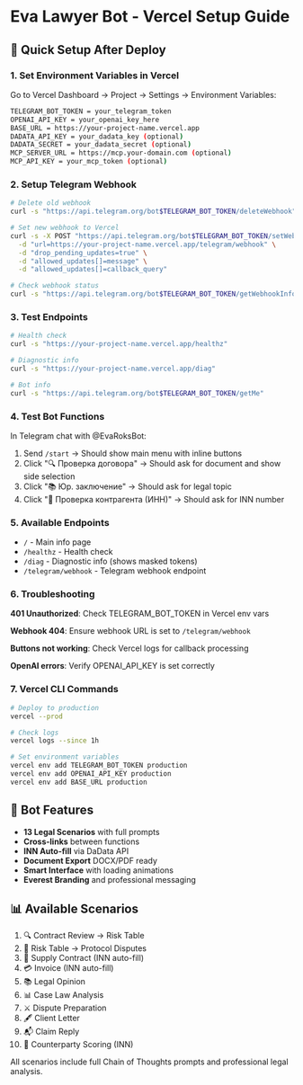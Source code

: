 # Eva Lawyer Bot - Vercel Setup Guide

## 🚀 Quick Setup After Deploy

### 1. Set Environment Variables in Vercel

Go to Vercel Dashboard → Project → Settings → Environment Variables:

```bash
TELEGRAM_BOT_TOKEN = your_telegram_token
OPENAI_API_KEY = your_openai_key_here
BASE_URL = https://your-project-name.vercel.app
DADATA_API_KEY = your_dadata_key (optional)
DADATA_SECRET = your_dadata_secret (optional)
MCP_SERVER_URL = https://mcp.your-domain.com (optional)
MCP_API_KEY = your_mcp_token (optional)
```

### 2. Setup Telegram Webhook

```bash
# Delete old webhook
curl -s "https://api.telegram.org/bot$TELEGRAM_BOT_TOKEN/deleteWebhook"

# Set new webhook to Vercel
curl -s -X POST "https://api.telegram.org/bot$TELEGRAM_BOT_TOKEN/setWebhook" \
  -d "url=https://your-project-name.vercel.app/telegram/webhook" \
  -d "drop_pending_updates=true" \
  -d "allowed_updates[]=message" \
  -d "allowed_updates[]=callback_query"

# Check webhook status
curl -s "https://api.telegram.org/bot$TELEGRAM_BOT_TOKEN/getWebhookInfo"
```

### 3. Test Endpoints

```bash
# Health check
curl -s "https://your-project-name.vercel.app/healthz"

# Diagnostic info
curl -s "https://your-project-name.vercel.app/diag"

# Bot info
curl -s "https://api.telegram.org/bot$TELEGRAM_BOT_TOKEN/getMe"
```

### 4. Test Bot Functions

In Telegram chat with @EvaRoksBot:

1. Send `/start` → Should show main menu with inline buttons
2. Click "🔍 Проверка договора" → Should ask for document and show side selection
3. Click "📚 Юр. заключение" → Should ask for legal topic
4. Click "🏢 Проверка контрагента (ИНН)" → Should ask for INN number

### 5. Available Endpoints

- `/` - Main info page
- `/healthz` - Health check
- `/diag` - Diagnostic info (shows masked tokens)
- `/telegram/webhook` - Telegram webhook endpoint

### 6. Troubleshooting

**401 Unauthorized**: Check TELEGRAM_BOT_TOKEN in Vercel env vars

**Webhook 404**: Ensure webhook URL is set to `/telegram/webhook`

**Buttons not working**: Check Vercel logs for callback processing

**OpenAI errors**: Verify OPENAI_API_KEY is set correctly

### 7. Vercel CLI Commands

```bash
# Deploy to production
vercel --prod

# Check logs
vercel logs --since 1h

# Set environment variables
vercel env add TELEGRAM_BOT_TOKEN production
vercel env add OPENAI_API_KEY production
vercel env add BASE_URL production
```

## 🧠 Bot Features

- **13 Legal Scenarios** with full prompts
- **Cross-links** between functions
- **INN Auto-fill** via DaData API
- **Document Export** DOCX/PDF ready
- **Smart Interface** with loading animations
- **Everest Branding** and professional messaging

## 📊 Available Scenarios

1. 🔍 Contract Review → Risk Table
2. 📑 Risk Table → Protocol Disputes
3. 📝 Supply Contract (INN auto-fill)
4. 💳 Invoice (INN auto-fill)
5. 📚 Legal Opinion
6. 📊 Case Law Analysis
7. ⚔️ Dispute Preparation
8. 🖋️ Client Letter
9. 📬 Claim Reply
10. 🏢 Counterparty Scoring (INN)

All scenarios include full Chain of Thoughts prompts and professional legal analysis.

